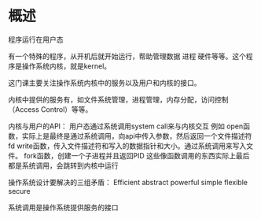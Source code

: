 # 概述

程序运行在用户态

有一个特殊的程序，从开机后就开始运行，帮助管理数据 进程 硬件等等。这个程序是操作系统内核，就是kernel。

这门课主要关注操作系统内核中的服务以及用户和内核的接口。

内核中提供的服务有，如文件系统管理，进程管理，内存分配，访问控制（Access Control）等等。

内核与用户的API：
用户态通过系统调用system call来与内核交互
例如
open函数，实际上是最终是通过系统调用，向api中传入参数，然后返回一个文件描述符fd
write函数，传入文件描述符和写入的数据指针和大小。通过系统调用来写入文件。
fork函数，创建一个子进程并且返回PID
这些像函数调用的东西实际上最后都是系统调用，会跳转到内核中运行

操作系统设计要解决的三组矛盾：
Efficient  abstract
powerful  simple 
flexible  secure

系统调用是操作系统提供服务的接口
